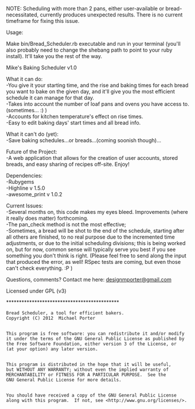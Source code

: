 NOTE: Scheduling with more than 2 pans, either user-available or bread-necessitated, currently produces unexpected results.
      There is no current timeframe for fixing this issue.

Usage:

Make bin/Bread_Scheduler.rb executable and run in your terminal (you'll also probably need to change the shebang path to point to your ruby install).  It'll take you the rest of the way.



Mike's Baking Scheduler v1.0

What it can do:
  <br />-You give it your starting time, and the rise and baking times for each bread you want to bake on the given day, and it'll give you the most efficient schedule it can manage for that day.
  <br />-Takes into account the number of loaf pans and ovens you have access to.  (sometimes... :) )
  <br />-Accounts for kitchen temperature's effect on rise times.
  <br />-Easy to edit baking days' start times and all bread info.
  
What it can't do (yet):
  <br />-Save baking schedules...or breads...(coming soonish though)...
  
Future of the Project:
  <br />-A web application that allows for the creation of user accounts, stored breads, and easy sharing of recipes off-site.
Enjoy!

Dependencies:
  <br />-Rubygems
  <br />-Highline v 1.5.0
  <br />-awesome_print v 1.0.2

Current Issues:
  <br />-Several months on, this code makes my eyes bleed.  Improvements (where it really does matter) forthcoming.
  <br />-The pan_check method is not the most effective;
  <br />-Sometimes, a bread will be shot to the end of the schedule, starting after all others are finished, to no real purpose due to the incremented time adjustments, or due to the initial scheduling divisions; this is being worked on, but for now, common sense will typically serve you best if you see something you don't think is right.  (Please feel free to send along the input that produced the error, as well!  RSpec tests are coming, but even those can't check everything. :P )

Questions, comments?  Contact me here: designmporter@gmail.com

Licensed under GPL (v3)

<p>********************************************</p>

    Bread Scheduler, a tool for efficient bakers.
    Copyright (C) 2012  Michael Porter
   

    This program is free software: you can redistribute it and/or modify
    it under the terms of the GNU General Public License as published by
    the Free Software Foundation, either version 3 of the License, or
    (at your option) any later version.


    This program is distributed in the hope that it will be useful,
    but WITHOUT ANY WARRANTY; without even the implied warranty of
    MERCHANTABILITY or FITNESS FOR A PARTICULAR PURPOSE.  See the
    GNU General Public License for more details.
 

    You should have received a copy of the GNU General Public License
    along with this program.  If not, see <http://www.gnu.org/licenses/>.